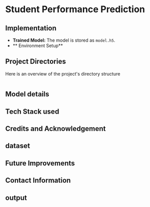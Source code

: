 # Student Performance Prediction
## Implementation
- **Trained Model:** The model is stored as `model.h5`.
- ** Environment Setup**
## Project Directories
Here is an overview of the project's directory structure
```
```
## Model details
## Tech Stack used
## Credits and Acknowledgement
## dataset
## Future Improvements
## Contact Information
## output
